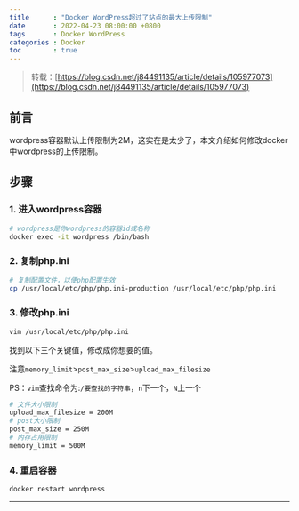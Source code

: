 ```yaml
---
title      : "Docker WordPress超过了站点的最大上传限制"
date       : 2022-04-23 08:00:00 +0800
tags       : Docker WordPress
categories : Docker
toc        : true
---
```


> 转载：[https://blog.csdn.net/j84491135/article/details/105977073](https://blog.csdn.net/j84491135/article/details/105977073)

## 前言

wordpress容器默认上传限制为2M，这实在是太少了，本文介绍如何修改docker中wordpress的上传限制。

## 步骤

### 1. 进入wordpress容器

```bash
# wordpress是你wordpress的容器id或名称
docker exec -it wordpress /bin/bash
```

### 2. 复制php.ini

```bash
# 复制配置文件，以便php配置生效
cp /usr/local/etc/php/php.ini-production /usr/local/etc/php/php.ini
```

### 3. 修改php.ini

```bash
vim /usr/local/etc/php/php.ini
```

找到以下三个关键值，修改成你想要的值。

注意`memory_limit`>`post_max_size`>`upload_max_filesize`

PS：`vim`查找命令为:`/要查找的字符串`，`n`下一个，`N`上一个

```bash
# 文件大小限制
upload_max_filesize = 200M
# post大小限制
post_max_size = 250M
# 内存占用限制
memory_limit = 500M
```

### 4. 重启容器

```bash
docker restart wordpress
```

---
